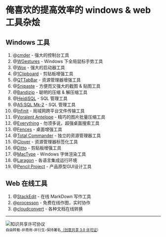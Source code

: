# 俺喜欢的提高效率的 windows & web 工具杂烩
## Windows 工具

1. @[cmder](http://cmder.net/) - 强大的控制台工具
2. @[WGestures](http://www.yingdev.com/projects/wgestures) - Windows 下全局鼠标手势工具
3. @[Wox](http://www.getwox.com/) - 强大的启动器工具
4. @[1Clipboard](http://1clipboard.io/) - 剪贴板增强工具
5. @[QTTabBar](http://qttabbar.wikidot.com/) - 资源管理器增强工具
6. @[Snipaste](https://zh.snipaste.com/) - 方便而又强大的截图 & 贴图工具
7. @[Bandizip](https://www.bandisoft.com/bandizip/cn/) - 聪明的压缩 & 解压缩工具
8. @[HeidiSQL](https://www.heidisql.com/) - SQL 管理工具
9. @[A5:SQL Mk-2](http://a5m2.mmatsubara.com/) - SQL 管理工具
10. @[Infinit](https://infinit.io/) - 局域网跨平台文件传输工具
11. @[Voralent Antelope](http://www.voralent.com/zh/products/antelope/) - 精巧的图片批量压缩工具
12. @[Everything](https://www.voidtools.com/) - 勿须多说，超强桌面搜索工具
13. @[Fences](http://www.stardock.com/products/fences/) - 桌面增强工具
14. @[Total Commander](https://www.ghisler.com/) - 独立的资源管理器工具
15. @[Clover](http://cn.ejie.me/) - 资源管理器标签化工具
16. @[Ditto](http://ditto-cp.sourceforge.net/) - 剪贴板增强工具
17. @[MacType](https://github.com/snowie2000/mactype) - Windows 字体渲染工具
18. @[Laragon](https://laragon.org/) - 各语言集成运行环境
19. @[Pencil Project](https://pencil.evolus.vn//) - 产品原型GUI设计工具

## Web 在线工具

1. @[StackEdit](https://stackedit.io/editor) - 在线 MarkDown 写作工具
2. @[processon](http://processon.com/) - 免费在线作图，实时协作
3. @[cloudconvert](https://cloudconvert.com/) - 各种文档在线转换
---
<img alt="知识共享许可协议" style="border-width:0" src="https://i.creativecommons.org/l/by-nc-nd/3.0/80x15.png" /> <br/><small>自由转载-非商用-非衍生-保持署名<a rel="license" href="http://creativecommons.org/licenses/by-nc-nd/3.0/">（创意共享 3.0 许可证</a>）</small>
